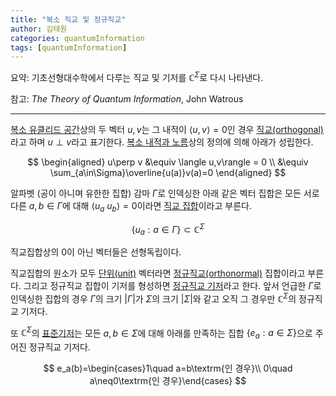 ```yaml
---
title: "복소 직교 및 정규직교"
author: 김태원
categories: quantumInformation
tags: [quantumInformation]
---
```


요약: 기초선형대수학에서 다루는 직교 및 기저를 $\mathbb{C}^{\Sigma}$로 다시 나타낸다. 

참고: *The Theory of Quantum Information*, John Watrous

---

[복소 유클리드 공간](https://pangmoo-ktw.github.io/pangmoo-KTW/complexEuclideanSpaces)상의 두 벡터 $u,v$는 그 내적이 $\langle u,v\rangle=0$인 경우 <u>직교(orthogonal)</u>라고 하며 $u\perp v$라고 표기한다.
[복소 내적과 노름](https://pangmoo-ktw.github.io/pangmoo-KTW/complexInnerProducts)상의 정의에 의해 아래가 성립한다.

$$
\begin{aligned}
u\perp v &\equiv \langle u,v\rangle = 0 \\
        &\equiv \sum_{a\in\Sigma}\overline{u(a)}v(a)=0
\end{aligned}
$$

알파벳 (공이 아니며 유한한 집합) 감마 $\Gamma$로 인덱싱한 아래 같은 벡터 집합은 모든 서로 다른 $a,b\in\Gamma$에 대해 $\langle u_a\ u_b\rangle = 0$이라면 <u>직교 집합</u>이라고 부른다.

$$
\lbrace u_a:a\in\Gamma\rbrace \subset \mathbb{C}^{\Sigma}
$$

직교집합상의 $0$이 아닌 벡터들은 선형독립이다. 

직교집합의 원소가 모두 <u>단위(unit)</u> 벡터라면 <u>정규직교(orthonormal)</u> 집합이라고 부른다. 그리고 정규직교 집합이 기저를 형성하면 <u>정규직교 기저</u>라고
한다. 앞서 언급한 $\Gamma$로 인덱싱한 집합의 경우 $\Gamma$의 크기 $|\Gamma|$가 $\Sigma$의 크기 $|\Sigma|$와 같고 오직 그 경우만 $\mathbb{C}^{\Sigma}$의 정규직교 기저다. 

또 $\mathbb{C}^{\Sigma}$의 <u>표준기저</u>는 모든 $a,b\in\Sigma$에 대해 아래를 만족하는 집합 $\lbrace e_a:a\in\Sigma\rbrace$으로 주어진 정규직교 기저다. 

$$
e_a(b)=\begin{cases}1\quad a=b\textrm{인 경우}\\
       0\quad a\neq0\textrm{인 경우}\end{cases}
$$
